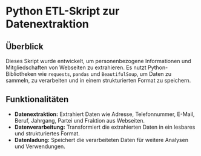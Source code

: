 # Python ETL-Skript zur Datenextraktion

## Überblick
Dieses Skript wurde entwickelt, um personenbezogene Informationen und Mitgliedschaften von Webseiten zu extrahieren. Es nutzt Python-Bibliotheken wie `requests`, `pandas` und `BeautifulSoup`, um Daten zu sammeln, zu verarbeiten und in einem strukturierten Format zu speichern.

## Funktionalitäten
- **Datenextraktion:** Extrahiert Daten wie Adresse, Telefonnummer, E-Mail, Beruf, Jahrgang, Partei und Fraktion aus Webseiten.
- **Datenverarbeitung:** Transformiert die extrahierten Daten in ein lesbares und strukturiertes Format.
- **Datenladung:** Speichert die verarbeiteten Daten für weitere Analysen und Verwendungen.

